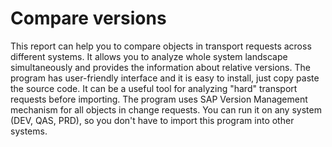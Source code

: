 # Compare versions
  This report can help you to compare objects in transport requests across different systems. It allows you to analyze whole system landscape simultaneously and provides the information about relative versions. The program has user-friendly interface and it is easy to install, just copy paste the source code. It can be a useful tool for analyzing "hard" transport requests before importing. The program uses SAP Version Management mechanism for all objects in change requests. You can run it on any system (DEV, QAS, PRD), so you don't have to import this program into other systems.
